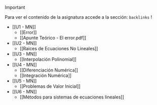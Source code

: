 >[!important] 
>Para ver el contenido de la asignatura accede a la sección: `backlinks` !

- [[U1 - MN]]
	- [[Error]]
	- [[Apunte Teórico - El error.pdf]]
- [[U2 - MN]]
	- [[Raices de Ecuaciones No Lineales]]
- [[U3 - MN]]
	- [[Interpolación Polinomial]]
- [[U4 - MN]]
	- [[Diferenciación Numérica]]
	- [[Integración Numérica]]
- [[U5 - MN]]
	- [[Problemas de Valor Inicial]]
- [[U6 - MN]]
	- [[Métodos para sistemas de ecuaciones lineales]]
